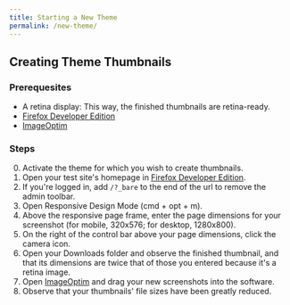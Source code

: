 ```yaml
---
title: Starting a New Theme
permalink: /new-theme/
---
```


## Creating Theme Thumbnails

### Prerequesites

- A retina display: This way, the finished thumbnails are retina-ready.
- [Firefox Developer Edition](https://www.mozilla.org/en-US/firefox/developer/)
- [ImageOptim](https://imageoptim.com/mac)

### Steps


0. Activate the theme for which you wish to create thumbnails.
0. Open your test site's homepage in [Firefox Developer Edition](https://www.mozilla.org/en-US/firefox/developer/).
0. If you're logged in, add `/?_bare` to the end of the url to remove the admin toolbar.
0. Open Responsive Design Mode (cmd + opt + m).
0. Above the responsive page frame, enter the page dimensions for your screenshot (for mobile, 320x576; for desktop, 1280x800).
0. On the right of the control bar above your page dimensions, click the camera icon.
0. Open your Downloads folder and observe the finished thumbnail, and that its dimensions are twice that of 
   those you entered because it's a retina image.
0. Open [ImageOptim](https://imageoptim.com/mac) and drag your new screenshots into the software.
0. Observe that your thumbnails' file sizes have been greatly reduced.
